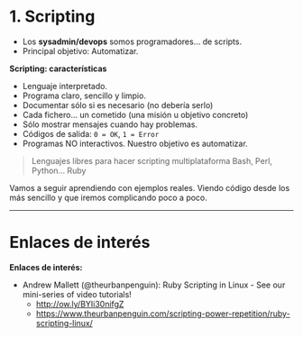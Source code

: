 
# 1. Scripting

* Los **sysadmin/devops** somos programadores... de scripts.
* Principal objetivo: Automatizar.

**Scripting: características**

* Lenguaje interpretado.
* Programa claro, sencillo y limpio.
* Documentar sólo si es necesario (no debería serlo)
* Cada fichero... un cometido (una misión u objetivo concreto)
* Sólo mostrar mensajes cuando hay problemas.
* Códigos de salida: `0 = OK`, `1 = Error`
* Programas NO interactivos. Nuestro objetivo es automatizar.

> Lenguajes libres para hacer scripting multiplataforma Bash, Perl, Python... Ruby

Vamos a seguir aprendiendo con ejemplos reales.
Viendo código desde los más sencillo y que iremos complicando
poco a poco.


---

# Enlaces de interés

**Enlaces de interés:**
* Andrew Mallett (@theurbanpenguin): Ruby Scripting in Linux - See our mini-series of video tutorials!
    * http://ow.ly/BYIi30nifgZ
    * https://www.theurbanpenguin.com/scripting-power-repetition/ruby-scripting-linux/
